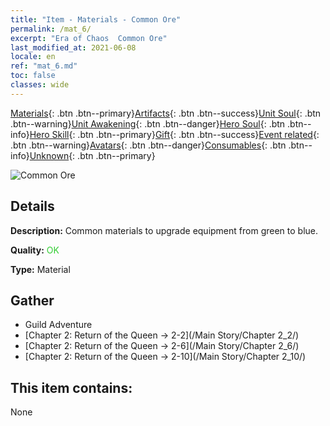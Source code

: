 ```yaml
---
title: "Item - Materials - Common Ore"
permalink: /mat_6/
excerpt: "Era of Chaos  Common Ore"
last_modified_at: 2021-06-08
locale: en
ref: "mat_6.md"
toc: false
classes: wide
---
```

 [Materials](/Items/){: .btn .btn--primary}[Artifacts](/Items/Artifacts/){: .btn .btn--success}[Unit Soul](/Items/UnitSoul/){: .btn .btn--warning}[Unit Awakening](/Items/UnitAwakening/){: .btn .btn--danger}[Hero Soul](/Items/HeroSoul/){: .btn .btn--info}[Hero Skill](/Items/HeroSkill/){: .btn .btn--primary}[Gift](/Items/Gift/){: .btn .btn--success}[Event related](/Items/Events/){: .btn .btn--warning}[Avatars](/Items/Avatars/){: .btn .btn--danger}[Consumables](/Items/Consumables/){: .btn .btn--info}[Unknown](/Items/Unknown/){: .btn .btn--primary}

 ![Common Ore](/images/t/i_cailiao_kuangshi1.png)

## Details
 **Description:** Common materials to upgrade equipment from green to blue.

 **Quality:** <span style="color: #32CD32">OK</span>

 **Type:** Material

## Gather

*    Guild Adventure 
*    [Chapter 2: Return of the Queen -> 2-2](/Main Story/Chapter 2_2/) 
*    [Chapter 2: Return of the Queen -> 2-6](/Main Story/Chapter 2_6/) 
*    [Chapter 2: Return of the Queen -> 2-10](/Main Story/Chapter 2_10/) 

## This item contains:

  None


